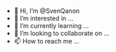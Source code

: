 - 👋 Hi, I’m @SvenQanon
- 👀 I’m interested in ...
- 🌱 I’m currently learning ...
- 💞️ I’m looking to collaborate on ...
- 📫 How to reach me ...

<!---
SvenQanon/SvenQanon is a ✨ special ✨ repository because its `README.md` (this file) appears on your GitHub profile.
You can click the Preview link to take a look at your changes.
--->


